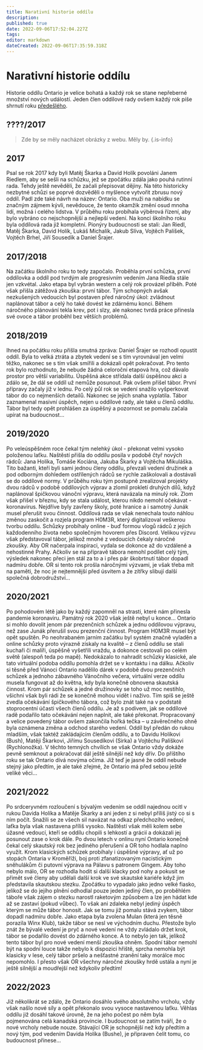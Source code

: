 ```yaml
---
title: Narativní historie oddílu
description: 
published: true
date: 2022-09-06T17:52:04.227Z
tags: 
editor: markdown
dateCreated: 2022-09-06T17:35:59.318Z
---
```


# Narativní historie oddílu

Historie oddílu Ontario je velice bohatá a každý rok se stane nepřeberné množství nových událostí. Jeden člen oddílové rady ovšem každý rok píše shrnutí roku <a href="https://ontarioskaut.wixsite.com/ontario/historie-odd%C3%ADlu">předešlého</a>. 

## ????/2017 

> Zde by se měly nacházet obrázky z webu. Měly by.
{.is-info}

## 2017

Psal se rok 2017 kdy byli Matěj Škarka a David Holík povoláni Janem Riedlem, aby se sešli na schůzku, jež se zpočátku zdála jako pouhá rutinní rada. Tehdy ještě nevěděli, že začali přepisovat dějiny. Na této historicky nezbytné schůzi se poprvé dozvěděli o myšlence vytvořit zbrusu nový oddíl. Padl zde také návrh na název: Ontario. Oba muži na nabídku se značným zájmem kývli, nevědouce, že tento okamžik změní osud mnoha lidí, možná i celého lidstva. V průběhu roku probíhala výběrová řízení, aby bylo vybráno co nejschopnější a nejlepší vedení. Na konci školního roku byla oddílová rada již kompletní. Pionýry budoucnosti se stali: Jan Riedl, Matěj Škarka, David Holík, Lukáš Michalík, Jakub Slíva, Vojtěch Palíšek, Vojtěch Brhel, Jiří Sousedík a Daniel Šrajer. 

## 2017/2018

Na začátku školního roku to tedy započalo. Proběhla první schůzka, první oddílovka a oddíl pod tvrdým ale progresivním vedením Jana Riedla stále jen vzkvétal. Jako etapa byl vybrán western a celý rok provázel příběh. Poté však přišla zátěžová zkouška: první tábor. Tým schopných avšak nezkušených vedoucích byl postaven před náročný úkol: zvládnout naplánovat tábor a celý ho také dovést ke zdárnému konci. Během náročného plánování tekla krev, pot i slzy, ale nakonec tvrdá práce přinesla své ovoce a tábor proběhl bez větších problémů.

## 2018/2019

Ihned na počátku roku přišla smutná zpráva: Daniel Šrajer se rozhodl opustit oddíl. Byla to velká ztráta a zbytek vedení se s tím vyrovnával jen velmi těžko, nakonec se s tím však smířili a dokázali opět pokračovat. Pro tento rok bylo rozhodnuto, že nebude žádná celoroční etapová hra, což dávalo prostor pro větší variabilitu. Úspěšná akce střídala další úspěšnou akci a zdálo se, že dál se oddíl už nemůže posunout. Pak ovšem přišel tábor. První přípravy začaly již v lednu. Po celý půl rok se vedení snažilo vyšperkovat tábor do co nejmenších detailů. Nakonec se jejich snaha vyplatila. Tábor zaznamenal masivní úspěch, nejen u oddílové rady, ale také u členů oddílu. Tábor byl tedy opět prohlášen za úspěšný a pozornost se pomalu začala upírat na budoucnost...

## 2019/2020

Po veleúspěšném roce čekal tým nelehký úkol - překonat velmi vysoko položenou laťku. Naštěstí přišla do oddílu posila v podobě čtyř nových rádců: Jana Holíka, Tomáše Kociána, Jakuba Škarky a Vojtěcha Mikuláška. Tito bažanti, kteří byli sami jednou členy oddílu, převzali vedení družinek a pod odborným dohledem ostřílených rádců se rychle zaškolovali a dostávali se do oddílové normy. V průběhu roku tým postupně zrealizoval projekty dvou rádců v podobě oddílových výprav a zlomil prokletí druhých dílů, když naplánoval špičkovou vánoční výpravu, která navázala na minulý rok. Zlom však přišel v březnu, kdy se stala událost, kterou nikdo nemohl očekávat - koronavirus. Nejdříve byly zavřeny školy, poté hranice a i samotný Junák musel přerušit svou činnost. Oddílová rada se však nenechala touto náhlou změnou zaskočit a rozjela program H0M3R, který digitalizoval veškerou tvorbu oddílu. Schůzky probíhaly online - buď formou vlogů rádců z jejich každodenního života nebo společným hovorem přes Discord. Velikou výzvu však představoval tábor, jelikož mnohé z vedoucích čekaly náročné zkoušky. Aby OR načerpala inspiraci, vydala se dokonce až do vzdálené a nehostinné Prahy. Ačkoliv se na přípravě tábora nemohl podílet celý tým, výsledek nakonec přeci jen stál za to a i přes pár škobrtnutí tábor dopadl nadmíru dobře. OR si tento rok prošla náročnými výzvami, je však třeba mít na paměti, že noc je nejtemnější před úsvitem a že zítřky slibují další společná dobrodružství...  

## 2020/2021

Po pohodovém létě jako by každý zapomněl na strasti, které nám přinesla pandemie koronaviru. Památný rok 2020 však ještě nebyl u konce… Ontario si mohlo dovolit jenom pár prezenčních schůzek a jednu oddílovou výpravu, než zase Junák přerušil svou prezenční činnost. Program H0M3R musel být opět spuštěn. Po neohrabaném jarním začátku byl systém značně vyladěn a online schůzky proto výrazně získaly na kvalitě – z členů oddílu se stali kuchaři či malíři, úspěšně vyšetřili vraždu, a dokonce cestovali po celém světě (alespoň teda po mapě). Nedokázalo to nahradit schůzky klasické, ale tato virtuální podoba oddílu pomohla držet se v kontaktu i na dálku. Ačkoliv si těsně před Vánoci Ontario nadělilo dárek v podobě dvou prezenčních schůzek a jednoho zábavného Vánočního večera, virtuální verze oddílu musela fungovat až do května, kdy byla konečně obnovena skautská činnost. Krom pár schůzek a jedné družinovky se toho už moc nestihlo, všichni však byli rádi že se konečně mohou vidět i naživo. Tím spíš se ještě zvedla očekávání špičkového tábora, což bylo znát také na v podstatě stoprocentní účasti všech členů oddílu. Je až s podivem, jak se oddílové radě podařilo tato očekávání nejen naplnit, ale také překonat. Propracovaný a velice povedený tábor ovšem zakončila hořká tečka – u závěrečného ohně byla oznámena změna a odchod starého vedení. Oddíl byl předán do rukou mladším, však taktéž zakládajícím členům oddílu, a to Davidu Holíkovi (Bush), Matěji Škarkovi, Jiřímu Sousedíkovi (Sirka) a Vojtěchu Palíškovi (Rychlonožka). V těchto temných chvílích se však Ontario vždy dokáže pevně semknout a pokračovat dál ještě silnější než kdy dřív. Do příštího roku se tak Ontario dívá novýma očima. Již teď je jasné že oddíl nebude stejný jako předtím, je ale také zřejmé, že Ontario má před sebou ještě veliké věci…

## 2021/2022

Po srdceryvném rozloučení s bývalým vedením se oddíl najednou ocitl v rukou Davida Holíka a Matěje Škarky a ani jeden z si nebyl příliš jistý co si s ním počít. Snažili se ze všech sil navázat na odkaz předchozího vedení, laťka byla však nastavena příliš vysoko. Naštěstí však měli kolem sebe úžasné vedoucí, kteří se oddílu chopili s lehkostí a grácií a dokázali jej posunout zase o krok dále. Po dvou letech v onlinu nyní Ontario konečně čekal celý skautský rok bez jediného přerušení a OR toho hodlala naplno využít. Krom klasických schůzek probíhaly i úspěšné výpravy, ať už po stopách Ontaria v Kroměříži, boj proti zfanatizovaným nacistickým sněhulákům či putovní výprava na Pálavu s patronem Gingem. Aby toho nebylo málo, OR se rozhodla hodit si další klacky pod nohy a pokusit se přimět své členy aby udělali další krok ve své skautské kariéře když jim představila skautskou stezku. Zpočátku to vypadalo jako jedno velké fiasko, jelikož se do jejího plnění odhodlal pouze jeden jediný člen, po proběhlém táboře však zájem o stezku narostl raketovým způsobem a lze jen hádat kde až se zastaví (pokud vůbec). To však ani zdaleka nebyl jediný úspěch kterým se může tábor honosit. Jak se tomu již pomalu stává zvykem, tábor dopadl nadmíru dobře. Jako etapa byla zvolena Mulan (která jen těsně porazila Winx Klub), takže tábor se nesl ve východním duchu. Přestože bylo znát že bývalé vedení je pryč a nové vedení ne vždy zvládalo držet krok, tábor se podařilo dovést do zdárného konce. A to nebylo jen tak, jelikož tento tábor byl pro nové vedení menší zkouška ohněm. Spodní tábor nemohl být na spodní louce takže nebylo k dispozici hřiště, sprcha nemohla být klasicky v lese, celý tábor pršelo a nešťastné zranění taky morálce moc nepomohlo. I přesto však OR všechny náročné zkoušky hrdě ustála a nyní je ještě silnější a moudřejší než kdykoliv předtím!

## 2022/2023

Již několikrát se zdálo, že Ontario dosáhlo svého absolutního vrcholu, vždy však našlo nové síly a opět překonalo svou vysoce nastavenou laťku. Věhlas oddílu již dosáhl takové úrovně, že na jeho počest po něm byla  pojmenována celá kanadská provincie. I budoucnost se zatím tváří, že o nové vrcholy nebude nouze. Stávající OR je schopnější než kdy předtím a nový tým, pod vedením Davida Holíka (Bushe), je připraven čelit tomu, co budoucnost přinese...